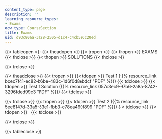 ```yaml
---
content_type: page
description: ''
learning_resource_types:
- Exams
ocw_type: CourseSection
title: Exams
uid: d93c80aa-3a28-2505-d1c4-c4cb586c20ed
---
```


{{< tableopen >}}
{{< theadopen >}}
{{< tropen >}}
{{< thopen >}}
EXAMS
{{< thclose >}}
{{< thopen >}}
SOLUTIONS
{{< thclose >}}

{{< trclose >}}

{{< theadclose >}}
{{< tropen >}}
{{< tdopen >}}
Test 1 ({{% resource_link bcec7f41-ec82-b6be-483c-1d6f0d8ebdcf "PDF" %}})
{{< tdclose >}}
{{< tdopen >}}
Test 1 Solution ({{% resource_link 057c3ec9-97b6-2a8a-8742-3296fded99c3 "PDF" %}})
{{< tdclose >}}

{{< trclose >}}
{{< tropen >}}
{{< tdopen >}}
Test 2 ({{% resource_link 5ee8147d-33a5-83e1-fbb3-c78ea490f899 "PDF" %}})
{{< tdclose >}}
{{< tdopen >}}
 
{{< tdclose >}}

{{< trclose >}}

{{< tableclose >}}